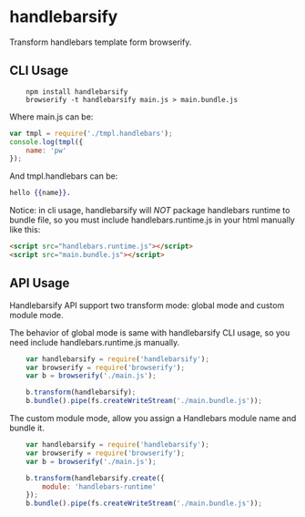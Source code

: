 # handlebarsify

Transform handlebars template form browserify.

## CLI Usage

```
    npm install handlebarsify
    browserify -t handlebarsify main.js > main.bundle.js
```

Where main.js can be:

```js
var tmpl = require('./tmpl.handlebars');
console.log(tmpl({
    name: 'pw'
});
```

And tmpl.handlebars can be:

```handlebars
hello {{name}}.
```

Notice: in cli usage, handlebarsify will *NOT* package handlebars runtime to bundle file, so you must include handlebars.runtime.js in your html manually like this:

```html
<script src="handlebars.runtime.js"></script>
<script src="main.bundle.js"></script>
```

## API Usage

Handlebarsify API support two transform mode: global mode and custom module mode.

The behavior of global mode is same with handlebarsify CLI usage, so you need include handlebars.runtime.js manually.

```js
    var handlebarsify = require('handlebarsify');
    var browserify = require('browserify');
    var b = browserify('./main.js');

    b.transform(handlebarsify);
    b.bundle().pipe(fs.createWriteStream('./main.bundle.js'));
```

The custom module mode, allow you assign a Handlebars module name and bundle it.

```js
    var handlebarsify = require('handlebarsify');
    var browserify = require('browserify');
    var b = browserify('./main.js');

    b.transform(handlebarsify.create({
        module: 'handlebars-runtime'
    });
    b.bundle().pipe(fs.createWriteStream('./main.bundle.js'));
```
